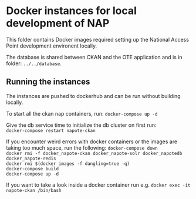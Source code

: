 # Docker instances for local development of NAP

This folder contains Docker images required setting up the National Access Point
development environent locally.

The database is shared between CKAN and the OTE application and is in folder: `../../database`.

## Running the instances

The instances are pushed to dockerhub and can be run without building locally.

To start all the ckan nap containers, run:
`docker-compose up -d`

Give the db service time to initialize the db cluster on first run:  
`docker-compose restart napote-ckan`

If you encounter weird errors with docker containers or the images are taking too much space, run the following:
`docker-compose down`  
`docker rmi -f docker_napote-ckan docker_napote-solr docker_napotedb docker_napote-redis`  
`docker rmi $(docker images -f dangling=true -q)`  
`docker-compose build`  
`docker-compose up -d`  

If you want to take a look inside a docker container run e.g.
`docker exec -it napote-ckan /bin/bash`